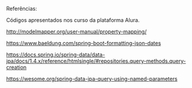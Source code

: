 Referências:

Códigos apresentados nos curso da plataforma Alura.

http://modelmapper.org/user-manual/property-mapping/

https://www.baeldung.com/spring-boot-formatting-json-dates

https://docs.spring.io/spring-data/data-jpa/docs/1.4.x/reference/htmlsingle/#repositories.query-methods.query-creation

https://wesome.org/spring-data-jpa-query-using-named-parameters